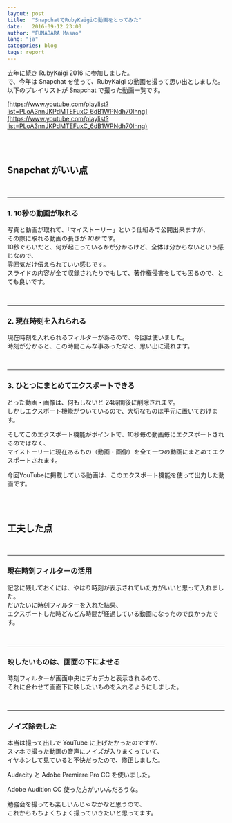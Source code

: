 ```yaml
---
layout: post
title:  "SnapchatでRubyKaigiの動画をとってみた"
date:   2016-09-12 23:00
author: "FUNABARA Masao"
lang: "ja"
categories: blog
tags: report
---
```


去年に続き RubyKaigi 2016 に参加しました。  
で、今年は Snapchat を使って、RubyKaigi の動画を撮って思い出としました。  
以下のプレイリストが Snapchat で撮った動画一覧です。

[https://www.youtube.com/playlist?list=PLoA3nnJKPdMTEFuxC_6dB1WPNdh70Ihng](https://www.youtube.com/playlist?list=PLoA3nnJKPdMTEFuxC_6dB1WPNdh70Ihng)

<br><br>

## Snapchat がいい点

<br>
<hr>

### 1. 10秒の動画が取れる

写真と動画が取れて、「マイストーリー」という仕組みで公開出来ますが、  
その際に取れる動画の長さが *10秒* です。  
10秒ぐらいだと、何が起こっているかが分かるけど、全体は分からないという感じなので、  
雰囲気だけ伝えられていい感じです。  
スライドの内容が全て収録されたりでもして、著作権侵害をしても困るので、とても良いです。

<br>
<hr>

### 2. 現在時刻を入れられる

現在時刻を入れられるフィルターがあるので、今回は使いました。  
時刻が分かると、この時間こんな事あったなと、思い出に浸れます。

<br>
<hr>

### 3. ひとつにまとめてエクスポートできる

とった動画・画像は、何もしないと 24時間後に削除されます。  
しかしエクスポート機能がついているので、大切なものは手元に置いておけます。  

そしてこのエクスポート機能がポイントで、10秒毎の動画毎にエクスポートされるのではなく、  
マイストーリーに現在あるもの（動画・画像）を全て一つの動画にまとめてエクスポートされます。

今回YouTubeに掲載している動画は、このエクスポート機能を使って出力した動画です。


<br><br>

## 工夫した点

<br>
<hr>

### 現在時刻フィルターの活用

記念に残しておくには、やはり時刻が表示されていた方がいいと思って入れました。  
だいたいに時刻フィルターを入れた結果、  
エクスポートした時どんどん時間が経過している動画になったので良かったです。

<br>
<hr>

### 映したいものは、画面の下によせる

時刻フィルターが画面中央にデカデカと表示されるので、   
それに合わせて画面下に映したいものを入れるようにしました。

<br>
<hr>

### ノイズ除去した

本当は撮って出しで YouTube に上げたかったのですが、  
スマホで撮った動画の音声にノイズが入りまくっていて、  
イヤホンして見ていると不快だったので、修正しました。

Audacity と Adobe Premiere Pro CC を使いました。  

Adobe Audition CC 使った方がいいんだろうな。

勉強会を撮っても楽しいんじゃなかなと思うので、  
これからもちょくちょく撮っていきたいと思ってます。
